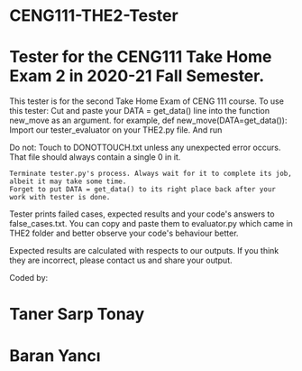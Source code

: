 # CENG111-THE2-Tester
# Tester for the CENG111 Take Home Exam 2 in 2020-21 Fall Semester.

This tester is for the second Take Home Exam of CENG 111 course.
To use this tester:
    Cut and paste your DATA = get_data() line into the function new_move as an argument.
    	 for example, def new_move(DATA=get_data()):
    Import our tester_evaluator on your THE2.py file.
    And run 

Do not:
	Touch to DONOTTOUCH.txt unless any unexpected error occurs. That file should always contain a single 0 in it.
	
	Terminate tester.py's process. Always wait for it to complete its job, albeit it may take some time.
	Forget to put DATA = get_data() to its right place back after your work with tester is done. 

Tester prints failed cases, expected results and your code's answers to false_cases.txt. You can copy and paste them to evaluator.py
which came in THE2 folder and better observe your code's behaviour better.

Expected results are calculated with respects to our outputs. If you think they are incorrect, please contact us and share your output.

Coded by:
# Taner Sarp Tonay
# Baran Yancı
